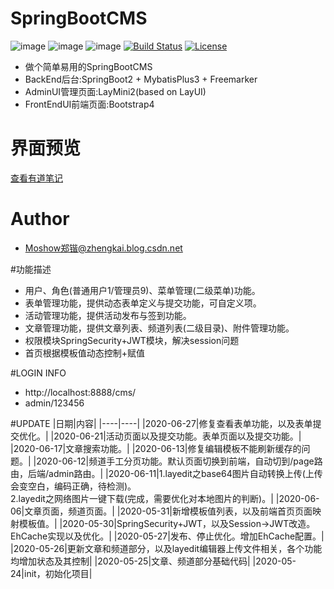 # SpringBootCMS
![image](https://img.shields.io/badge/SpringBoot-%E2%98%85%E2%98%85%E2%98%85%E2%98%85%E2%98%85-blue.svg)
![image](https://img.shields.io/badge/MybatisPlus-%E2%98%85%E2%98%85%E2%98%85%E2%98%85%E2%98%85-blue.svg)
![image](https://img.shields.io/badge/Freemarker-%E2%98%85%E2%98%85%E2%98%85%E2%98%85%E2%98%85-blue.svg)
[![Build Status](https://travis-ci.org/moshowgame/SpringBootCMS.svg?branch=master)](https://travis-ci.org/moshowgame/SpringBootCMS)
[![License](https://img.shields.io/badge/license-Apache%202-4EB1BA.svg)](https://www.apache.org/licenses/LICENSE-2.0.html)

- 做个简单易用的SpringBootCMS
- BackEnd后台:SpringBoot2 + MybatisPlus3 + Freemarker
- AdminUI管理页面:LayMini2(based on LayUI)
- FrontEndUI前端页面:Bootstrap4

# 界面预览
[查看有道笔记](https://note.youdao.com/ynoteshare1/index.html?id=75b5e251f4c83215dec6428a03142995&type=note)

# Author
- Moshow郑锴@zhengkai.blog.csdn.net

#功能描述
- 用户、角色(普通用户1/管理员9)、菜单管理(二级菜单)功能。
- 表单管理功能，提供动态表单定义与提交功能，可自定义项。
- 活动管理功能，提供活动发布与签到功能。
- 文章管理功能，提供文章列表、频道列表(二级目录)、附件管理功能。
- 权限模块SpringSecurity+JWT模块，解决session问题
- 首页根据模板值动态控制+赋值

#LOGIN INFO
- http://localhost:8888/cms/
- admin/123456

#UPDATE
|日期|内容|
|----|----|
|2020-06-27|修复查看表单功能，以及表单提交优化。|
|2020-06-21|活动页面以及提交功能。表单页面以及提交功能。|
|2020-06-17|文章搜索功能。|
|2020-06-13|修复编辑模板不能刷新缓存的问题。|
|2020-06-12|频道手工分页功能。默认页面切换到前端，自动切到/page路由，后端/admin路由。|
|2020-06-11|1.layedit之base64图片自动转换上传(上传会变空白，编码正确，待检测)。<br>2.layedit之网络图片一键下载(完成，需要优化对本地图片的判断)。|
|2020-06-06|文章页面，频道页面。|
|2020-05-31|新增模板值列表，以及前端首页页面映射模板值。|
|2020-05-30|SpringSecurity+JWT，以及Session->JWT改造。EhCache实现以及优化。|
|2020-05-27|发布、停止优化。增加EhCache配置。|
|2020-05-26|更新文章和频道部分，以及layedit编辑器上传文件相关，各个功能均增加状态及其控制|
|2020-05-25|文章、频道部分基础代码|
|2020-05-24|init，初始化项目|
